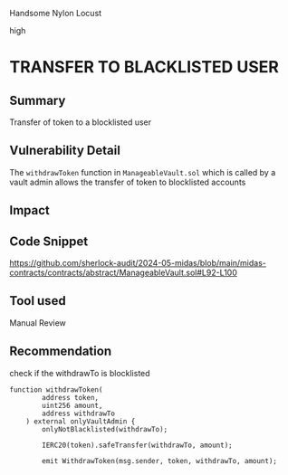Handsome Nylon Locust

high

# TRANSFER TO BLACKLISTED USER

## Summary 
Transfer of token to a blocklisted user

## Vulnerability Detail
The `withdrawToken` function in `ManageableVault.sol` which is called by a vault admin allows the transfer of token to blocklisted accounts
## Impact

## Code Snippet
https://github.com/sherlock-audit/2024-05-midas/blob/main/midas-contracts/contracts/abstract/ManageableVault.sol#L92-L100
## Tool used

Manual Review

## Recommendation
check if the withdrawTo is blocklisted
```solidity
function withdrawToken(
        address token,
        uint256 amount,
        address withdrawTo
    ) external onlyVaultAdmin {
        onlyNotBlacklisted(withdrawTo);

        IERC20(token).safeTransfer(withdrawTo, amount);

        emit WithdrawToken(msg.sender, token, withdrawTo, amount);
```

